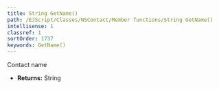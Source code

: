 ```yaml
---
title: String GetName()
path: /EJScript/Classes/NSContact/Member functions/String GetName()
intellisense: 1
classref: 1
sortOrder: 1737
keywords: GetName()
---
```



Contact name



* **Returns:** String


